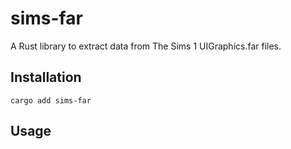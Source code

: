 # sims-far

A Rust library to extract data from The Sims 1 UIGraphics.far files.

## Installation

`cargo add sims-far`

## Usage

```rust

```

